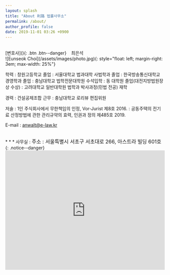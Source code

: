 ```yaml
---
layout: splash
title: "About 利路 법률사무소"
permalink: /about/
author_profile: false
date: 2019-11-01 03:26 +0900
---
```


<br>
[변호사](){: .btn .btn--danger} &ensp; 최은석<br>
![Eunseok Choi](/assets/images/photo.jpg){: style="float: left; margin-right: 3em; max-width: 25%"}

학력
: 창원고등학교 졸업
: 서울대학교 법과대학 사법학과 졸업
: 한국방송통신대학교 경영학과 졸업
: 충남대학교 법학전문대학원 수석입학
: 동 대학원 졸업(대전지방법원장상 수상)
: 고려대학교 일반대학원 법학과 박사과정(민법 전공) 재학

경력
: 건설공제조합 근무
: 충남대학교 로리뷰 편집위원

저술
: 1인 주식회사에서 무한책임의 인정, Vor-Jurist 제8호 2016.
: 공동주택의 전기료 산정방법에 관한 관리규약의 효력, 인권과 정의 제485호 2019.

E-mail : <anwalt@e-law.kr>

<br>
* * *
사무실
: <font size="3">주소 : 서울특별시 서초구 서초대로 266, 아스트라 빌딩 601호</font>
{: .notice--danger}
<style>
    .google-maps {
        position: relative;
        padding-bottom: 75%; // This is the aspect ratio
        height: 0;
        overflow: hidden;
    }
    .google-maps iframe {
        position: absolute;
        top: 0;
        left: 0;
        width: 100% !important;
        height: 100% !important;
    }
</style>

<div class="google-maps">
<iframe src="https://www.google.com/maps/embed?pb=!1m18!1m12!1m3!1d3165.6536007343293!2d127.00879405183463!3d37.492499979712775!2m3!1f0!2f0!3f0!3m2!1i1024!2i768!4f13.1!3m3!1m2!1s0x357ca16c511b67b5%3A0x96b089a2a8e28ce7!2z7ISc7Jq47Yq567OE7IucIOyEnOy0iOq1rCDshJzstIjrj5kg7ISc7LSI64yA66GcIDI2Ng!5e0!3m2!1sko!2skr!4v1571559613609!5m2!1sko!2skr" width="600" height="450" frameborder="0" style="border:0" allowfullscreen></iframe>
</div>
